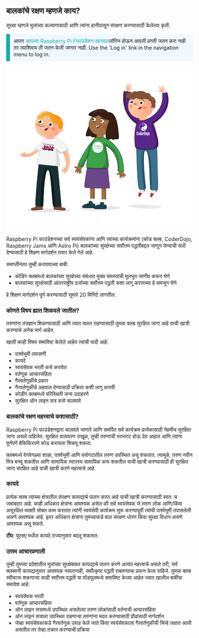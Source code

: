 ## बालकांचे रक्षण म्हणजे काय?

सुरक्षा म्हणजे मुलांच्या कल्याणासाठी आणि त्यांना हानीपासून संरक्षण करण्यासाठी केलेल्या कृती.

<p style="border-left: solid; border-width:10px; border-color: #0faeb0; background-color: aliceblue; padding: 10px;">
आपण <span style="color: #0faeb0">आपल्या Raspberry Pi Fफाउंडेशन खात्यात</span>लॉगिन होऊन आपली प्रगती जतन करा नाही तर त्याशिवाय ती जतन केली जाणार नाही. Use the 'Log in' link in the navigation menu to log in.
</p>

![तीन युवक आहेत.](images/3-RPF-Kids.png)

Raspberry Pi फाउंडेशनच्या सर्व स्वयंसेवकांना आणि त्यांच्या कार्यक्रमांना (कोड क्लब, CoderDojo, Raspberry Jams आणि Astro Pi) बालकांच्या सुरक्षेच्या सर्वोत्तम पद्धतींबद्दल जाणून घेण्याची संधी देण्यासाठी हे शिक्षण मार्गदर्शन तयार केले गेले आहे.

समाप्तीनंतर तुम्ही करावयाच्या बाबी:

* कोडिंग क्लबमध्ये बालकांच्या सुरक्षेच्या संबंधात मुख्य समस्यांची मूलभूत जाणीव करून घेणे
* बालकांच्या सुरक्षेसाठी आंतरराष्ट्रीय दर्जाच्या सर्वोत्तम पद्धती कशा लागू करायच्या हे समजून घेणे

हे शिक्षण मार्गदर्शन पूर्ण करण्यासाठी सुमारे 20 मिनिटे लागतील.

### कोणते विषय ह्यात शिकवले जातील?

तरुणांना तंत्रज्ञान शिकण्यासाठी आणि त्यात व्यस्त राहण्यासाठी तुमचा क्लब सुरक्षित जागा आहे याची खात्री करण्याचे अनेक मार्ग आहेत.

खाली काही विषय समाविष्ट केलेले आहेत त्यांची यादी आहे:

* पार्श्वभूमी तपासणी
* कायदे
* स्वयंसेवक भरती कसे करावेत
* वर्तणूक आचारसंहिता
* गैरवर्तणूकीचे प्रकार
* गैरवर्तणूकीचे अहवाल देण्यासाठी प्रक्रिया कशी लागू करावी
* कोडींग क्लबमध्ये परिस्थिती जन्य उदाहरणे
* सुरक्षित ऑन लाइन सत्र कसे चालवावे

### बालकांचे रक्षण महत्त्वाचे कशासाठी?

Raspberry Pi फाउंडेशनद्वारा चालवले जाणारे आणि समर्पित सर्व कार्यक्रम प्रत्येकासाठी नेहमीच सुरक्षित जागा असले पाहिजेत. सुरक्षित वातावरण राखूळ, तुम्ही तरुणांची भरभराट होऊ देत आहात आणि त्यांना पूर्णपणे बेफिकिरपणे कोड करायला शिकवू शकता.

क्लबमध्ये वेगवेगळ्या शाळा, पार्श्वभूमी आणि वयोगटातील तरुण उपस्थित असू शकतात. त्यामुळे, तरुण नवीन मित्र बनवू शकतील आणि सामायिक स्वारस्य सामायिक करू शकतील याची खात्री करण्यासाठी ही सुरक्षित जागा संरक्षित आहे याची खात्री करणे महत्त्वाचे आहे.

### कायदे

प्रत्येक क्लब त्यांच्या क्षेत्रातील संरक्षण कायद्याचे पालन करत आहे याची खात्री करण्यासाठी स्वत: च जबाबदार आहे. काही अधिकार क्षेत्रांना आवश्यक असेल की सर्व स्वयंसेवक जे तरुण लोक आणि/किंवा असुरक्षित व्यक्ती सोबत काम करतात त्यांनी स्वयंसेवी कार्यक्रम सुरू करण्यापूर्वी त्यांची पार्श्वभूमी तपासलेली असणे आवश्यक आहे. इतर अधिकार क्षेत्रांना तुमच्याकडे बाल संरक्षण धोरण किंवा सुरक्षा विधान असणे आवश्यक असू शकते.

**टीप**: यूएसए मधील कायदे राज्यानुसार बदलू शकतात.

### उत्तम आचारप्रणाली

तुम्ही तुमच्या प्रदेशातील मुलांच्या सुरक्षेबाबत कायद्याचे पालन करणे अत्यंत महत्त्वाचे असले तरी, सर्व क्लब्सनी कायद्यानुसार आवश्यक नसतानाही, सर्वोत्कृष्ट पद्धती राबवण्याचा प्रयत्न केला पाहिजे. तुमचा क्लब स्वीकारू शकणार्‍या काही सर्वोत्तम पद्धती या मॉड्यूलमध्ये समाविष्ट केल्या आहेत ज्यात खालील बाबींचा समावेश आहे:

* स्वयंसेवक भरती
* वर्तणूक आचारसंहिता
* ऑन लाइन सत्रामध्ये उपस्थित असलेल्या तरुण लोकांसाठी वर्तनाची आचारसंहिता
* ऑन लाइन सत्राला उपस्थित राहणार्‍या तरुणांना मदत करण्यासाठी प्रौढांसाठी मार्गदर्शन
* जेव्हा स्वयंसेवकाकडे गैरवर्तणूक उघड केले जाते किंवा स्वयंसेवकाला गैरवर्तणूकीची चिन्हे लक्षात आली असतील तर तेव्हा तक्रार करण्याची प्रक्रिया
